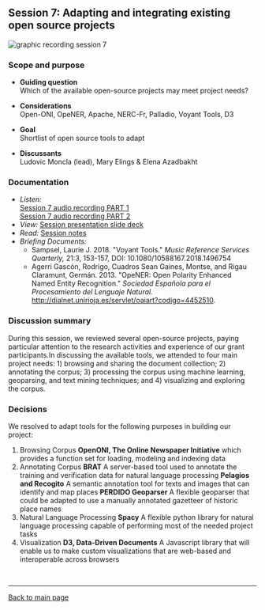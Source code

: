 ## Session 7: Adapting and integrating existing open source projects
 ![graphic recording session 7](../images/graphic-recording-session7.png)

### Scope and purpose
- **Guiding question**  
  Which of the available open-source projects may meet project needs?  

-	**Considerations**  
  Open-ONI, OpeNER, Apache, NERC-Fr, Palladio, Voyant Tools, D3  

-	**Goal**  
  Shortlist of open source tools to adapt

-	**Discussants**  
  Ludovic Moncla (lead), Mary Elings & Elena Azadbakht


### Documentation  
- *Listen:*<br/>
    [Session 7 audio recording PART 1](../audio/session7-1of2.MP3?raw=true)<br/>
    [Session 7 audio recording PART 2](../audio/session7-2of2.MP3?raw=true)<br/>
- *View:* [Session presentation slide deck](../pdfs/Session7_Moncla_Adapting%20and%20integrating%20existing%20projects.pdf)  
- *Read:* [Session notes](https://docs.google.com/document/d/196V79SznVOMz-1G63dCI5LCIg0iVKNmMWCP2aSaxHw0/edit?usp=sharing)
- *Briefing Documents:*
  - Sampsel, Laurie J. 2018. "Voyant Tools." <em> Music Reference Services Quarterly, </em>21:3, 153-157, DOI: 10.1080/10588167.2018.1496754
  - Agerri Gascón, Rodrigo, Cuadros Sean Gaines, Montse, and Rigau Claramunt, Germán. 2013. "OpeNER: Open Polarity Enhanced Named Entity Recognition." <em> Sociedad Española para el Procesamiento del Lenguaje Natural. </em> http://dialnet.unirioja.es/servlet/oaiart?codigo=4452510.

### Discussion summary
During this session, we reviewed several open-source projects, paying particular attention to the research activities and experience of our grant participants.In discussing the available tools, we attended to four main project needs: 1) browsing and sharing the document collection; 2) annotating the corpus; 3) processing the corpus using machine learning, geoparsing, and text mining techniques; and 4) visualizing and exploring the corpus.

### Decisions
We resolved to adapt tools for the following purposes in building our project:
1. Browsing Corpus
  **OpenONI, The Online Newspaper Initiative**
  which provides a function set for loading, modeling and indexing data
2. Annotating Corpus
  **BRAT**
  A server-based tool used to annotate the training and verification data for natural language processing
  **Pelagios and Recogito**
  A semantic annotation tool for texts and images that can identify and map places
  **PERDIDO Geoparser**
  A flexible geoparser that could be adapted to use a manually annotated gazetteer of historic place names
4. Natural Language Processing
  **Spacy**
  A flexible python library for natural language processing capable of performing most of the needed project tasks
5. Visualization
  **D3, Data-Driven Documents**
  A Javascript library that will enable us to make custom visualizations that are web-based and interoperable across browsers


&nbsp;

------------------------------

[Back to main page](/empire/)
